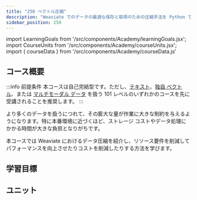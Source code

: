 ```yaml
---
title: "250 ベクトル圧縮"
description: "Weaviate でのデータの最適な保存と取得のための圧縮手法を Python で学びます。"
sidebar_position: 250
---
```


import LearningGoals from '/src/components/Academy/learningGoals.jsx';  
import CourseUnits from '/src/components/Academy/courseUnits.jsx';  
import { courseData } from '/src/components/Academy/courseData.js'  

## <i class="fa-solid fa-chalkboard-user"></i> コース概要

:::info 前提条件
本コースは自己完結型です。ただし、[テキスト](../starter_text_data/index.md)、[独自 ベクトル](../starter_custom_vectors/index.md)、または [マルチモーダル データ](../starter_multimodal_data/index.md) を扱う 101 レベルのいずれかのコースを先に受講されることを推奨します。
:::

より多くのデータを扱うにつれて、その膨大な量が作業に大きな制約を与えるようになります。特に本番環境に近づくほど、ストレージ コストやデータ処理にかかる時間が大きな負担となりがちです。  

本コースでは Weaviate におけるデータ圧縮を紹介し、リソース要件を削減してパフォーマンスを向上させたりコストを削減したりする方法を学びます。

## <i class="fa-solid fa-chalkboard-user"></i> 学習目標

<LearningGoals courseName="compression"/>

## <i class="fa-solid fa-book-open-reader"></i> ユニット

<CourseUnits courseData={courseData} courseName="compression" />
